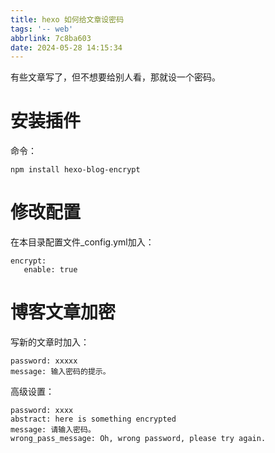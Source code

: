 ```yaml
---
title: hexo 如何给文章设密码
tags: '-- web'
abbrlink: 7c8ba603
date: 2024-05-28 14:15:34
---
```

有些文章写了，但不想要给别人看，那就设一个密码。
<!-- less -->
# 安装插件
命令：
```
npm install hexo-blog-encrypt
```
# 修改配置
在本目录配置文件_config.yml加入：
```
encrypt:
   enable: true
```
# 博客文章加密
写新的文章时加入：
```
password: xxxxx
message: 输入密码的提示。
```
高级设置：
```
password: xxxx
abstract: here is something encrypted
message: 请输入密码。
wrong_pass_message: Oh, wrong password, please try again.
```
